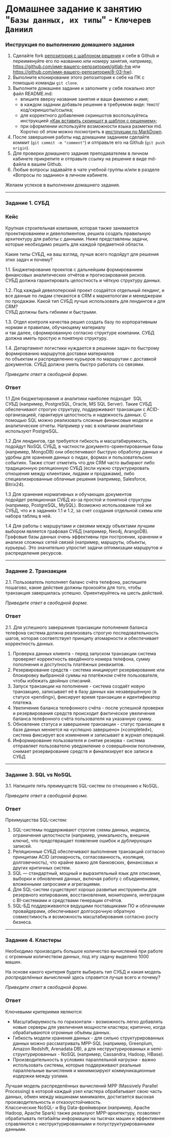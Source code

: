# Домашнее задание к занятию "`Базы данных, их типы`" - `Ключерев Даниил`


### Инструкция по выполнению домашнего задания

1. Сделайте fork [репозитория c шаблоном решения](https://github.com/netology-code/sys-pattern-homework) к себе в Github и переименуйте его по названию или номеру занятия, например, https://github.com/имя-вашего-репозитория/gitlab-hw или https://github.com/имя-вашего-репозитория/8-03-hw).
2. Выполните клонирование этого репозитория к себе на ПК с помощью команды `git clone`.
3. Выполните домашнее задание и заполните у себя локально этот файл README.md:
   - впишите вверху название занятия и ваши фамилию и имя;
   - в каждом задании добавьте решение в требуемом виде: текст/код/скриншоты/ссылка;
   - для корректного добавления скриншотов воспользуйтесь инструкцией [«Как вставить скриншот в шаблон с решением»](https://github.com/netology-code/sys-pattern-homework/blob/main/screen-instruction.md);
   - при оформлении используйте возможности языка разметки md. Коротко об этом можно посмотреть в [инструкции по MarkDown](https://github.com/netology-code/sys-pattern-homework/blob/main/md-instruction.md).
4. После завершения работы над домашним заданием сделайте коммит (`git commit -m "comment"`) и отправьте его на Github (`git push origin`).
5. Для проверки домашнего задания преподавателем в личном кабинете прикрепите и отправьте ссылку на решение в виде md-файла в вашем Github.
6. Любые вопросы задавайте в чате учебной группы и/или в разделе «Вопросы по заданию» в личном кабинете.

Желаем успехов в выполнении домашнего задания.

---

### Задание 1. СУБД

### Кейс
Крупная строительная компания, которая также занимается проектированием и девелопментом, решила создать 
правильную архитектуру для работы с данными. Ниже представлены задачи, которые необходимо решить для
каждой предметной области. 

Какие типы СУБД, на ваш взгляд, лучше всего подойдут для решения этих задач и почему? 
 
1.1. Бюджетирование проектов с дальнейшим формированием финансовых аналитических отчётов и прогнозирования рисков.  
СУБД должна гарантировать целостность и чёткую структуру данных.  

1.2. Под каждый девелоперский проект создаётся отдельный лендинг, и все данные по лидам стекаются в CRM к маркетологам и менеджерам по продажам. Какой тип СУБД лучше использовать для лендингов и для CRM?  
СУБД должны быть гибкими и быстрыми.  

1.3. Отдел контроля качества решил создать базу по корпоративным нормам и правилам, обучающему материалу  
и так далее, сформированную согласно структуре компании. СУБД должна иметь простую и понятную структуру.  

1.4. Департамент логистики нуждается в решении задач по быстрому формированию маршрутов доставки материалов  
по объектам и распределению курьеров по маршрутам с доставкой документов. СУБД должна уметь быстро работать со связями.  

*Приведите ответ в свободной форме.*

### Ответ 

1.1 Для бюджетирования и аналитики наиболее подходит  SQL СУБД (например, PostgreSQL, Oracle, MS SQL Server). Такие СУБД обеспечивают строгую структуру, поддерживают транзакции с ACID-организацией, гарантируя целостность и надежность данных. C помощью SQL можно реализовать сложные финансовые модели и аналитические отчеты. Например у нас в компании аналитики используют PostgreSQL.  

1.2 Для лендингов, где требуется гибкость и масштабируемость, подойдут NoSQL СУБД, в частности документо-ориентированные базы (например, MongoDB) они обеспечивают быструю обработку данных и удобны для хранения данных о лидах, формах и пользовательских событиях. Также стоит отметить что для CRM часто выбирают либо традиционную реляционную СУБД (если нужно структурировать отношения между клиентами, лидами и продажами), либо специализированные облачные решения (например, Salesforce, Bitrix24).  

1.3 Для хранения нормативных и обучающих документов подойдет реляционная СУБД из-за простой и понятной структуры (например, PostgreSQL, MySQL). Возможно использование той же СУБД, что и в заданиях 1.1 и 1.2, за счет создания отдельной схемы или набора таблиц в ней.  

1.4 Для работы с маршрутами и связями между объектами лучшим выбором является графовая СУБД (например, Neo4j, ArangoDB). Графовые базы данных очень эффективны при построении, хранении и анализе сложных сетей связей (например, маршруты, объекты, курьеры). Это значительно упростит задачи оптимизации маршрутов и распределения ресурсов.  

---

### Задание 2. Транзакции

2.1. Пользователь пополняет баланс счёта телефона, распишите пошагово, какие действия должны произойти для того, чтобы 
транзакция завершилась успешно. Ориентируйтесь на шесть действий.


*Приведите ответ в свободной форме.*

### Ответ

2.1. Для успешного завершения транзакции пополнения баланса телефона система должна реализовать строгую последовательность шагов, которая соответствует принципу атомарности и обеспечивает корректность данных.  
1. Проверка данных клиента - перед запуском транзакции система проверяет корректность введённого номера телефона, сумму пополнения и доступность платёжных реквизитов.
2. Резервирование средств - система инициирует резервирование или блокировку выбранной суммы на платёжном счёте пользователя, чтобы избежать двойных списаний.
3. Запуск транзакции на пополнение - система создаёт новую транзакцию, записывает её в базу данных как незавершённую (в статусе «pending»), фиксирует время транзакции и идентификатор платежа.
4. Увеличение баланса телефонного счёта - после успешной проверки и резервирования средств происходит фактическое увеличение баланса телефонного счёта пользователя на указанную сумму.
5. Обновление статуса и завершение транзакции - статус транзакции в базе данных меняется на «успешно завершено» («completed»), система фиксирует все изменения и записывает в журнал операций.
6. Информирование пользователя и снятие резерва - система отправляет пользователю уведомление о совершённом пополнении, снимает резервирование средств и финализирует все записи в СУБД

---

### Задание 3. SQL vs NoSQL

3.1. Напишите пять преимуществ SQL-систем по отношению к NoSQL. 


*Приведите ответ в свободной форме.*
### Ответ 

Преимущества SQL-систем:

1. SQL-системы поддерживают строгие схемы данных, индексы, ограничения целостности (например, уникальность, внешние ключи), что предотвращает появление ошибок и дублирующих записей.
2. Реляционные СУБД обеспечивают выполнение транзакций согласно принципам ACID (атомарность, согласованность, изоляция, долговечность), что крайне важно для банковских, финансовых и других критичных систем.
3. SQL — стандартный, мощный и выразительный язык для описания, выборки и обновления данных, включая работу с объединениями, вложенными запросами и агрегациями.
4. Для SQL-систем существуют хорошо развитые инструменты для резервного копирования, восстановления, мониторинга, интеграции с BI-системами и средствами генерации отчётов.
5. SQL-БД поддерживаются ведущими поставщиками ПО и облачными провайдерами, обеспечивают долгосрочную обратную совместимость и возможность масштабирования согласно росту бизнеса.

---

### Задание 4. Кластеры

Необходимо производить большое количество вычислений при работе с огромным количеством данных, под эту задачу выделено 1000 машин.  

На основе какого критерия будете выбирать тип СУБД и какая модель *распределённых вычислений* здесь справится лучше всего и почему?  

*Приведите ответ в свободной форме.* 

### Ответ 

Ключевыми критериями являются:  
- Масштабируемость по горизонтали - возможность легко добавлять новые серверы для увеличения мощности кластера; критично, когда обрабатываются огромные объёмы данных.
- Гибкость модели хранения данных - для сильно структурированных данных можно рассматривать MPP-SQL (например, Greenplum, Amazon Redshift, Arenadata DB), а для неструктурированных и semi-структурированных - NoSQL (например, Cassandra, Hadoop, HBase).
- Производительность в условиях параллельной нагрузки - важно использовать системы, которые поддерживают реальные параллельные вычисления и минимизируют коммуникационные издержки между узлами.

Лучшая модель распределённых вычислений MPP (Massively Parallel Processing) в которой каждый узел кластера обрабатывает свою часть данных, обмен между машинами минимален, достигается высокая производительность и отказоустойчивость.  
Классические NoSQL- и Big Data-фреймворки (например, Apache Hadoop, Apache Spark) также реализуют MPP-архитектуру, позволяют обрабатывать петабайты информации на тысячах машин и эффективнее справляются с неструктурированными и полуструктурированными данными.